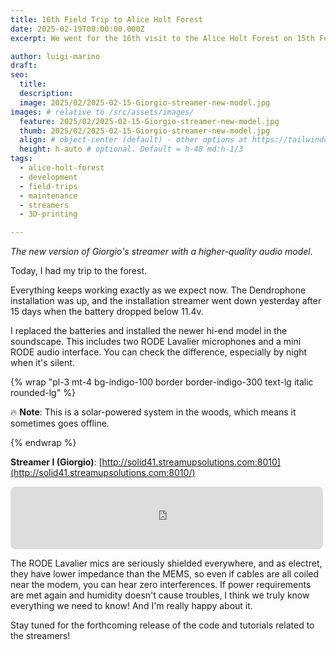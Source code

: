 ```yaml
---
title: 16th Field Trip to Alice Holt Forest
date: 2025-02-19T08:00:00.000Z
excerpt: We went for the 16th visit to the Alice Holt Forest on 15th February 2025. The main goal of this field trip was to replace the batteries for Dendrophone installation and Paula's streamer in the Willows Green Trail and install a newer high-end model for Giorgio's streamer.

author: luigi-marino
draft:
seo:
  title:
  description:
  image: 2025/02/2025-02-15-Giorgio-streamer-new-model.jpg
images: # relative to /src/assets/images/
  feature: 2025/02/2025-02-15-Giorgio-streamer-new-model.jpg
  thumb: 2025/02/2025-02-15-Giorgio-streamer-new-model.jpg
  align: # object-center (default) - other options at https://tailwindcss.com/docs/object-position
  height: h-auto # optional. Default = h-48 md:h-1/3
tags:
  - alice-holt-forest
  - development
  - field-trips
  - maintenance
  - streamers
  - 3D-printing

---
```


*The new version of Giorgio's streamer with a higher-quality audio model.*

Today, I had my trip to the forest.

Everything keeps working exactly as we expect now. The Dendrophone installation was up, and the installation streamer went down yesterday after 15 days when the battery dropped below 11.4v.

I replaced the batteries and installed the newer hi-end model in the soundscape. This includes two RODE Lavalier microphones and a mini RODE audio interface. You can check the difference, especially by night when it's silent.

{% wrap "pl-3 mt-4 bg-indigo-100 border border-indigo-300 text-lg italic rounded-lg" %}

:fire: **Note**: This is a solar-powered system in the woods, which means it sometimes goes offline.

{% endwrap %}

**Streamer I (Giorgio)**: [http://solid41.streamupsolutions.com:8010](http://solid41.streamupsolutions.com:8010/)

<div class="mt-4 mb-4">
<!--Streamup HTML5 Player-->
<iframe width="500" height="100" src="https://players.dedicateware.com/engine/simple_no_artwork.php?soco=%23FFFFFF&stana=%23F39000&bgco=%23151D28&coco=%23FFFFFF&secure=1&host=solid41.streamupsolutions.com&user=ashgavye&port=8010&mount=STF_Soundscape&autoplay=-1" frameborder="0" scrolling="no" style="border-radius: 8px;"></iframe>
<!--Streamup HTML5 Player-->
</div>

The RODE Lavalier mics are seriously shielded everywhere, and as electret, they have lower impedance than the MEMS, so even if cables are all coiled near the modem, you can hear zero interferences. If power requirements are met again and humidity doesn't cause troubles, I think we truly know everything we need to know! And I'm really happy about it.

Stay tuned for the forthcoming release of the code and tutorials related to the streamers!
